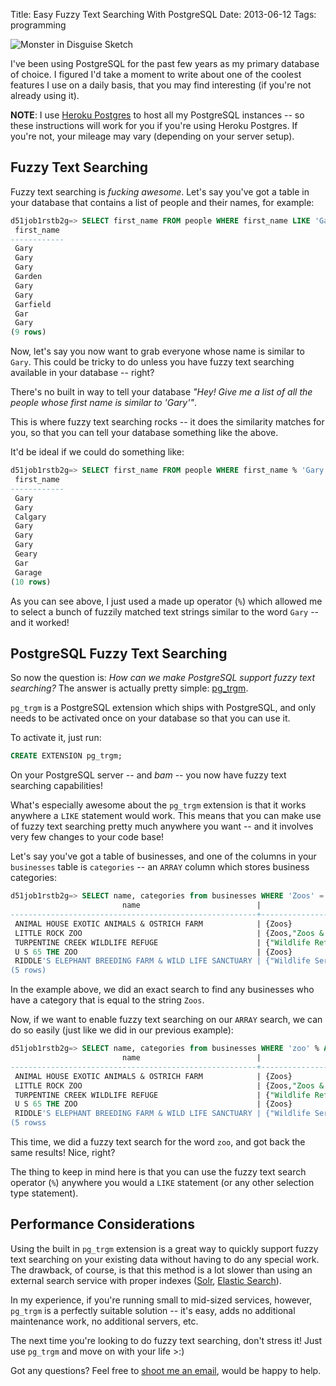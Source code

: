 Title: Easy Fuzzy Text Searching With PostgreSQL
Date: 2013-06-12
Tags: programming


![Monster in Disguise Sketch][]

I've been using PostgreSQL for the past few years as my primary database of
choice.  I figured I'd take a moment to write about one of the coolest features
I use on a daily basis, that you may find interesting (if you're not already
using it).

**NOTE**: I use [Heroku Postgres][] to host all my PostgreSQL instances -- so
these instructions will work for you if you're using Heroku Postgres.  If you're
not, your mileage may vary (depending on your server setup).


## Fuzzy Text Searching

Fuzzy text searching is *fucking awesome*.  Let's say you've got a table in your
database that contains a list of people and their names, for example:

```sql
d51job1rstb2g=> SELECT first_name FROM people WHERE first_name LIKE 'Gar%' LIMIT 9;
 first_name
------------
 Gary
 Gary
 Gary
 Garden
 Gary
 Gary
 Garfield
 Gar
 Gary
(9 rows)
```

Now, let's say you now want to grab everyone whose name is similar to `Gary`.
This could be tricky to do unless you have fuzzy text searching available in
your database -- right?

There's no built in way to tell your database *"Hey!  Give me a list of all the
people whose first name is similar to 'Gary'"*.

This is where fuzzy text searching rocks -- it does the similarity matches for
you, so that you can tell your database something like the above.

It'd be ideal if we could do something like:

```sql
d51job1rstb2g=> SELECT first_name FROM people WHERE first_name % 'Gary' LIMIT 10;
 first_name
------------
 Gary
 Gary
 Calgary
 Gary
 Gary
 Gary
 Geary
 Gar
 Garage
(10 rows)
```

As you can see above, I just used a made up operator (`%`) which allowed me to
select a bunch of fuzzily matched text strings similar to the word `Gary` --
and it worked!


## PostgreSQL Fuzzy Text Searching

So now the question is: *How can we make PostgreSQL support fuzzy text
searching?*  The answer is actually pretty simple: [pg_trgm][].

`pg_trgm` is a PostgreSQL extension which ships with PostgreSQL, and only needs
to be activated once on your database so that you can use it.

To activate it, just run:

```sql
CREATE EXTENSION pg_trgm;
```

On your PostgreSQL server -- and *bam* -- you now have fuzzy text searching
capabilities!

What's especially awesome about the `pg_trgm` extension is that it works
anywhere a `LIKE` statement would work.  This means that you can make use of
fuzzy text searching pretty much anywhere you want -- and it involves very
few changes to your code base!

Let's say you've got a table of businesses, and one of the columns in your
`businesses` table is `categories` -- an `ARRAY` column which stores business
categories:

```sql
d51job1rstb2g=> SELECT name, categories from businesses WHERE 'Zoos' = ANY(categories) LIMIT 5;
                         name                          |                                                            categories
-------------------------------------------------------+-----------------------------------------------------------------------------------------------------------------------------------
 ANIMAL HOUSE EXOTIC ANIMALS & OSTRICH FARM            | {Zoos}
 LITTLE ROCK ZOO                                       | {Zoos,"Zoos & Wildlife Conservancies"}
 TURPENTINE CREEK WILDLIFE REFUGE                      | {"Wildlife Refuges & Sanctuaries","Campground & Recreational Vehicle Parks","Amusement Places",Zoos,"Wedding Ceremony Locations"}
 U S 65 THE ZOO                                        | {Zoos}
 RIDDLE'S ELEPHANT BREEDING FARM & WILD LIFE SANCTUARY | {"Wildlife Services","Wildlife Refuges & Sanctuaries","Wildlife Removal & Preservation",Zoos}
(5 rows)
```

In the example above, we did an exact search to find any businesses who have a
category that is equal to the string `Zoos`.

Now, if we want to enable fuzzy text searching on our `ARRAY` search, we can do
so easily (just like we did in our previous example):

```sql
d51job1rstb2g=> SELECT name, categories from businesses WHERE 'zoo' % ANY(categories) LIMIT 5;
                         name                          |                                                            categories
-------------------------------------------------------+-----------------------------------------------------------------------------------------------------------------------------------
 ANIMAL HOUSE EXOTIC ANIMALS & OSTRICH FARM            | {Zoos}
 LITTLE ROCK ZOO                                       | {Zoos,"Zoos & Wildlife Conservancies"}
 TURPENTINE CREEK WILDLIFE REFUGE                      | {"Wildlife Refuges & Sanctuaries","Campground & Recreational Vehicle Parks","Amusement Places",Zoos,"Wedding Ceremony Locations"}
 U S 65 THE ZOO                                        | {Zoos}
 RIDDLE'S ELEPHANT BREEDING FARM & WILD LIFE SANCTUARY | {"Wildlife Services","Wildlife Refuges & Sanctuaries","Wildlife Removal & Preservation",Zoos}
(5 rowss
```

This time, we did a fuzzy text search for the word `zoo`, and got back the same
results!  Nice, right?

The thing to keep in mind here is that you can use the fuzzy text search
operator (`%`) anywhere you would a `LIKE` statement (or any other selection
type statement).


## Performance Considerations

Using the built in `pg_trgm` extension is a great way to quickly support fuzzy
text searching on your existing data without having to do any special work.  The
drawback, of course, is that this method is a lot slower than using an external
search service with proper indexes ([Solr][], [Elastic Search][]).

In my experience, if you're running small to mid-sized services, however,
`pg_trgm` is a perfectly suitable solution -- it's easy, adds no additional
maintenance work, no additional servers, etc.

The next time you're looking to do fuzzy text searching, don't stress it!  Just
use `pg_trgm` and move on with your life >:)

Got any questions?  Feel free to [shoot me an email][], would be happy to help.


  [Monster in Disguise Sketch]: {filename}/images/2013/monster-in-disguise-sketch.jpg "Monster in Disguise Sketch"
  [Heroku Postgres]: https://postgres.heroku.com/ "Heroku Postgres"
  [pg_trgm]: http://www.postgresql.org/docs/9.2/static/pgtrgm.html "PostgreSQL Fuzzy Text Searching"
  [Solr]: https://lucene.apache.org/solr/ "Apache Solr"
  [Elastic Search]: http://www.elasticsearch.org/ "Elastic Search"
  [shoot me an email]: mailto:r@rdegges.com "Randall Degges' Email"
